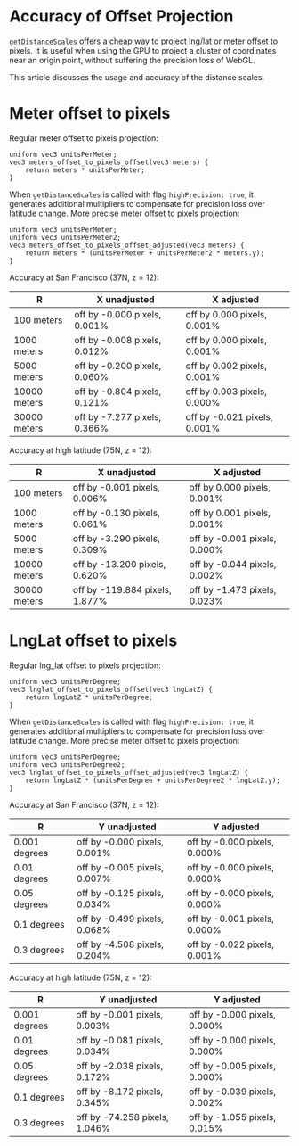 # Accuracy of Offset Projection

`getDistanceScales` offers a cheap way to project lng/lat or meter offset to pixels. It is useful when using the GPU to project a cluster of coordinates near an origin point, without suffering the precision loss of WebGL.

This article discusses the usage and accuracy of the distance scales.

# Meter offset to pixels

Regular meter offset to pixels projection:
```
uniform vec3 unitsPerMeter;
vec3 meters_offset_to_pixels_offset(vec3 meters) {
    return meters * unitsPerMeter;
}
```

When `getDistanceScales` is called with flag `highPrecision: true`, it generates additional multipliers to compensate for precision loss over latitude change. More precise meter offset to pixels projection:
```
uniform vec3 unitsPerMeter;
uniform vec3 unitsPerMeter2;
vec3 meters_offset_to_pixels_offset_adjusted(vec3 meters) {
    return meters * (unitsPerMeter + unitsPerMeter2 * meters.y);
}
```

Accuracy at San Francisco (37N, z = 12):

| R   | X unadjusted | X adjusted |
| --- | ---- | ---- |
| 100 meters | off by -0.000 pixels, 0.001% | off by 0.000 pixels, 0.001% |
| 1000 meters | off by -0.008 pixels, 0.012% | off by 0.000 pixels, 0.001% |
| 5000 meters | off by -0.200 pixels, 0.060% | off by 0.002 pixels, 0.001% |
| 10000 meters | off by -0.804 pixels, 0.121% | off by 0.003 pixels, 0.000% |
| 30000 meters | off by -7.277 pixels, 0.366% | off by -0.021 pixels, 0.001% |


Accuracy at high latitude (75N, z = 12):

| R   | X unadjusted | X adjusted |
| --- | ---- | ---- |
| 100 meters | off by -0.001 pixels, 0.006% | off by 0.000 pixels, 0.001% |
| 1000 meters | off by -0.130 pixels, 0.061% | off by 0.001 pixels, 0.001% |
| 5000 meters | off by -3.290 pixels, 0.309% | off by -0.001 pixels, 0.000% |
| 10000 meters | off by -13.200 pixels, 0.620% | off by -0.044 pixels, 0.002% |
| 30000 meters | off by -119.884 pixels, 1.877% | off by -1.473 pixels, 0.023% |


# LngLat offset to pixels

Regular lng_lat offset to pixels projection:
```
uniform vec3 unitsPerDegree;
vec3 lnglat_offset_to_pixels_offset(vec3 lngLatZ) {
    return lngLatZ * unitsPerDegree;
}
```

When `getDistanceScales` is called with flag `highPrecision: true`, it generates additional multipliers to compensate for precision loss over latitude change. More precise meter offset to pixels projection:
```
uniform vec3 unitsPerDegree;
uniform vec3 unitsPerDegree2;
vec3 lnglat_offset_to_pixels_offset_adjusted(vec3 lngLatZ) {
    return lngLatZ * (unitsPerDegree + unitsPerDegree2 * lngLatZ.y);
}
```


Accuracy at San Francisco (37N, z = 12):

| R   | Y unadjusted | Y adjusted |
| --- | ---- | ---- |
| 0.001 degrees | off by -0.000 pixels, 0.001% | off by -0.000 pixels, 0.000% |
| 0.01 degrees | off by -0.005 pixels, 0.007% | off by -0.000 pixels, 0.000% |
| 0.05 degrees | off by -0.125 pixels, 0.034% | off by -0.000 pixels, 0.000% |
| 0.1 degrees | off by -0.499 pixels, 0.068% | off by -0.001 pixels, 0.000% |
| 0.3 degrees | off by -4.508 pixels, 0.204% | off by -0.022 pixels, 0.001% |

Accuracy at high latitude (75N, z = 12):

| R   | Y unadjusted | Y adjusted |
| --- | ---- | ---- |
| 0.001 degrees | off by -0.001 pixels, 0.003% | off by -0.000 pixels, 0.000% |
| 0.01 degrees | off by -0.081 pixels, 0.034% | off by -0.000 pixels, 0.000% |
| 0.05 degrees | off by -2.038 pixels, 0.172% | off by -0.005 pixels, 0.000% |
| 0.1 degrees | off by -8.172 pixels, 0.345% | off by -0.039 pixels, 0.002% |
| 0.3 degrees | off by -74.258 pixels, 1.046% | off by -1.055 pixels, 0.015% |



